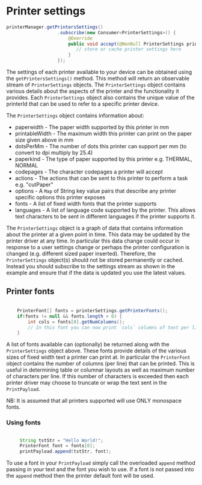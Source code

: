 # Printer settings

```java
printerManager.getPrintersSettings()
                   .subscribe(new Consumer<PrinterSettings>() {
                       @Override
                       public void accept(@NonNull PrinterSettings printerSettings) throws Exception {
                          // store or cache printer settings here
                       }
                   });
```

The settings of each printer available to your device can be obtained using the `getPrintersSettings()` method. This method will return an observable stream of `PrinterSettings` objects. The `PrinterSettings` object contains various details about the aspects of the printer and the functionality it provides. Each `PrinterSettings` object also contains the unique value of the printerId that can be used to refer to a specific printer device.

The `PrinterSettings` object contains information about:
* paperwidth - The paper width supported by this printer in mm
* printableWidth - The maximum width this printer can print on the paper size given above in mm
* dotsPerMm - The number of dots this printer can support per mm (to convert to dpi multiply by 25.4)
* paperkind - The type of paper supported by this printer e.g. THERMAL, NORMAL
* codepages - The character codepages a printer will accept
* actions - The actions that can be sent to this printer to perform a task e.g. "cutPaper"
* options - A `Map` of String key value pairs that describe any printer specific options this printer exposes
* fonts - A list of fixed width fonts that the printer supports
* languages - A list of language code supported by the printer. This allows text characters to be sent in different languages if the printer supports it.

The `PrinterSettings` object is a graph of data that contains information about the printer at a given point in time. This data may be updated by the printer driver at any time. In particular this data change could occur in response to a user settings change or perhaps the printer configuration is changed (e.g. different sized paper inserted). Therefore, the `PrinterSettings` object(s) should not be stored permanently or cached. Instead you should subscribe to the settings stream as shown in the example and ensure that if the data is updated you use the latest values.

## Printer fonts

```java

    PrinterFont[] fonts = printerSettings.getPrinterFonts();
    if(fonts != null && fonts.length > 0) {
        int cols = fonts[0].getNumColumns();
        // In this font you can now print `cols` columns of text per line
    }

```

A list of fonts available can (optionally) be returned along with the `PrinterSettings` object above. These fonts provide details of the various sizes of fixed width text a printer can print at. In particular the `PrinterFont` object contains the number of columns (per line) that can be printed. This is useful in determining table or columnar layouts as well as maximum number of characters per line. If this number of characters is exceeded then each printer driver may choose to truncate or wrap the text sent in the `PrintPayload`.

<aside class="notice">
NB: It is assumed that all printers supported will use ONLY monospace fonts.
</aside>

### Using fonts

```java

     String tstStr = "Hello World!";
     PrinterFont font = fonts[0];
     printPayload.append(tstStr, font);

```

To use a font in your `PrintPayload` simply call the overloaded `append` method passing in your text and the font you wish to use. If a font is not passed into the `append` method then the printer default font will be used.